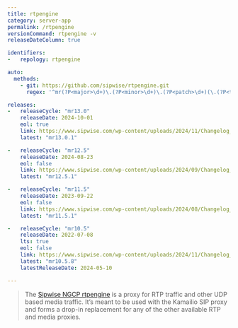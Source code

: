 ```yaml
---
title: rtpengine 
category: server-app
permalink: /rtpengine
versionCommand: rtpengine -v
releaseDateColumn: true

identifiers:
-   repology: rtpengine

auto:
  methods:
    - git: https://github.com/sipwise/rtpengine.git
      regex: '^mr(?P<major>\d+)\.(?P<minor>\d+)\.(?P<patch>\d+)(\.(?P<tiny>\d+))?$'

releases:
-   releaseCycle: "mr13.0"
    releaseDate: 2024-10-01
    eol: true
    link: https://www.sipwise.com/wp-content/uploads/2024/11/Changelog_for_mr13.0.1_20241119.pdf
    latest: "mr13.0.1"  

-   releaseCycle: "mr12.5"
    releaseDate: 2024-08-23
    eol: false
    link: https://www.sipwise.com/wp-content/uploads/2024/09/Changelog_for_mr12.5.1_20240920.pdf
    latest: "mr12.5.1"

-   releaseCycle: "mr11.5"
    releaseDate: 2023-09-22
    eol: false
    link: https://www.sipwise.com/wp-content/uploads/2024/08/Changelog_for_mr11.5.1_20240801.pdf
    latest: "mr11.5.1"

-   releaseCycle: "mr10.5"
    releaseDate: 2022-07-08
    lts: true
    eol: false
    link: https://www.sipwise.com/wp-content/uploads/2024/11/Changelog_for_mr10.5.8_20241118.pdf
    latest: "mr10.5.8"
    latestReleaseDate: 2024-05-10

---
```


> The [Sipwise NGCP rtpengine](https://www.sipwise.com/products/rtpengine/) is a proxy for RTP traffic and other UDP based media traffic. 
> It’s meant to be used with the Kamailio SIP proxy and forms a drop-in replacement for any of the other available RTP and media proxies.


